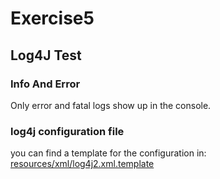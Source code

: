 # Exercise5

## Log4J Test
 
### Info And Error

Only error and fatal logs show up in the console.

### log4j configuration file

you can find a template for the configuration in: [resources/xml/log4j2.xml.template](resources/xml/log4j2.xml.template)